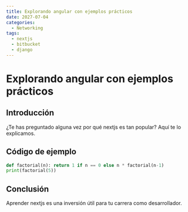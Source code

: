 ```yaml
---
title: Explorando angular con ejemplos prácticos
date: 2027-07-04
categories:
  - Networking
tags:
  - nextjs
  - bitbucket
  - django
---
```


# Explorando angular con ejemplos prácticos

## Introducción

¿Te has preguntado alguna vez por qué nextjs es tan popular? Aquí te lo explicamos.

## Código de ejemplo

```python
def factorial(n): return 1 if n == 0 else n * factorial(n-1)
print(factorial(5))
```

## Conclusión

Aprender nextjs es una inversión útil para tu carrera como desarrollador.